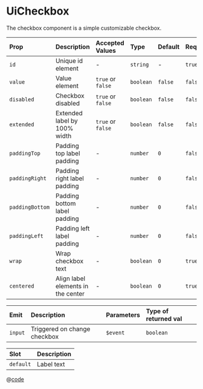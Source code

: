 # UiCheckbox

The checkbox component is a simple customizable checkbox.

| Prop            | Description                        | Accepted Values   | Type      | Default | Required |
| :-------------- | :--------------------------------- | :---------------- | :-------- | :------ | :------- |
| `id`            | Unique id element                  | -                 | `string`  | -       | `true`   |
| `value`         | Value element                      | `true` or `false` | `boolean` | `false` | `false`  |
| `disabled`      | Checkbox disabled                  | `true` or `false` | `boolean` | `false` | `false`  |
| `extended`      | Extended label by 100% width       | `true` or `false` | `boolean` | `false` | `false`  |
| `paddingTop`    | Padding top label padding          | -                 | `number`  | `0`     | `false`  |
| `paddingRight`  | Padding right label padding        | -                 | `number`  | `0`     | `false`  |
| `paddingBottom` | Padding bottom label padding       | -                 | `number`  | `0`     | `false`  |
| `paddingLeft`   | Padding left label padding         | -                 | `number`  | `0`     | `false`  |
| `wrap`          | Wrap checkbox text                 | -                 | `boolean` | `0`     | `true`   |
| `centered`      | Align label elements in the center | -                 | `boolean` | `0`     | `true`   |

| Emit    | Description                  | Parameters | Type of returned val |
| :------ | :--------------------------- | :--------- | :------------------- |
| `input` | Triggered on change checkbox | `$event`   | `boolean`            |

| Slot      | Description |
| :-------- | :---------- |
| `default` | Label text  |

<DemoUiCheckbox />

<script setup>
import DemoUiCheckbox from '~/components/demo/DemoUiCheckbox.vue';
</script>

@[code](~/components/demo/DemoUiCheckbox.vue)
